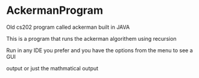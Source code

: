 # AckermanProgram
Old cs202 program called ackerman built in JAVA

This is a program that runs the ackerman algorithem using recursion

Run in any IDE you prefer and you have the options from the menu to see a GUI

output or just the mathmatical output
